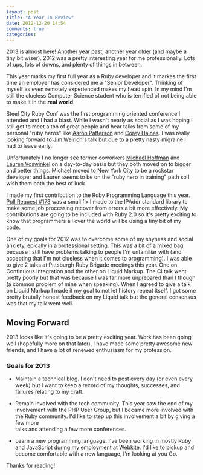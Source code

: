 ```yaml
---
layout: post
title: "A Year In Review"
date: 2012-12-20 14:54
comments: true
categories: 
---
```


2013 is almost here! Another year past, another year older (and maybe a tiny bit
wiser). 2012 was a pretty interesting year for me professionally. Lots of ups, lots 
of downs, and plenty of things in between. 

This year marks my first full year as a Ruby developer and it markes the first time an
employer has considered me a "Senior Developer". Thinking of myself as even
remotely experienced makes my head spin. In my mind I'm still the clueless
Computer Science student who is terrified of not being able to make it in the
__real world__. 

Steel City Ruby Conf was the first programming oriented conference I attended 
and I had a blast. While I wasn't nearly as social as I was hoping I still 
got to meet a ton of great people and hear talks from some of my personal 
"ruby heros" like [Aaron Patterson](https://twitter.com/tenderlove) and 
[Corey Haines](https://twitter.com/coreyhaines). I was really looking forward to
[Jim Weirich](https://twitter.com/jimweirich)'s talk but due to a pretty nasty
migraine I had to leave early.

Unfortunately I no longer see former coworkers 
[Michael Hoffman](https://twitter.com/Hoffm) and 
[Lauren Voswinkel](https://twitter.com/laurenvoswinkel) on a day-to-day basis
but they both moved on to bigger and better things. Michael moved to New York
City to be a rockstar developer and Lauren seems to be on the "ruby hero in training" 
path so I wish them both the best of luck. 

I made my first contribution to the Ruby Programming Language this year. [Pull
Request #173](https://github.com/ruby/ruby/pull/173) was a small fix I made to
the IPAddr standard library to make some job processing recover from errors a
bit more effectively. My contributions are going to be included with Ruby 2.0 
so it's pretty exciting to know that programmers all over the world will be 
using a tiny bit of my code.

One of my goals for 2012 was to overcome some of my shyness and social anxiety,
epically in a professional setting. This was a bit of a mixed bag because I
still have problems talking to people I'm unfamiliar with (and accepting that
I'm not clueless when it comes to programming). I was able to give 2 talks at 
Pittsburgh Ruby Brigade meetings this year. One on Continuous Integration and the other 
on Liquid Markup. The CI talk went pretty poorly but that was because I was 
far more unprepared than I though (a common problem of mine when speaking). When 
I agreed to give a talk on Liquid Markup I made it my goal to not let history 
repeat itself. I got some pretty brutally honest feedback on my Liquid talk but 
the general consensus was that my talk went well. 

## Moving Forward

2013 looks like it's going to be a pretty exciting year. Work has been going
well (hopefully more on that later), I have made some pretty awesome new friends,
and I have a lot of renewed enthusiasm for my profession.

### Goals for 2013

* Maintain a technical blog. I don't need to post every day (or even every week)
  but I want to keep a record of my thoughts, successes, and failures relating
  to my craft.

* Remain involved with the tech community. This year saw the end of my
  involvement with the PHP User Group, but I became more involved with the Ruby
  community. I'd like to step up this involvement a bit by giving a few more  
  talks and attending a few more conferences.

* Learn a new programming language. I've been working in mostly Ruby and
  JavaScript during my employment at Webkite. I'd like to pickup and become
  comfortable with a new language, I'm looking at you Go.

Thanks for reading!
